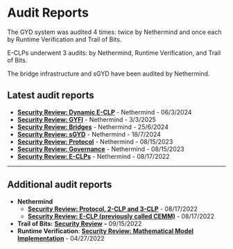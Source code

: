 # Audit Reports

The GYD system was audited 4 times: twice by Nethermind and once each by Runtime Verification and Trail of Bits.

E-CLPs underwent 3 audits: by Nethermind, Runtime Verification, and Trail of Bits.

The bridge infrastructure and sGYD have been audited by Nethermind.&#x20;

## Latest audit reports

* [**Security Review: Dynamic E-CLP**](https://github.com/gyrostable/audit-reports/blob/main/Nethermind/NM_0526_Gyroscope-dynamic-eclp.pdf) - Nethermind - 06/3/2024
* [**Security Review: GYFI**](https://github.com/gyrostable/audit-reports/blob/main/Nethermind/NM0440_GYFI_FINAL.pdf) - Nethermind - 3/3/2025
* [**Security Review: Bridges**](https://github.com/gyrostable/audit-reports/blob/main/Nethermind/NM0255_GYROSCOPE%20_FINAL.pdf) - Nethermind - 25/6/2024
* [**Security Review: sGYD**](https://github.com/gyrostable/audit-reports/blob/main/Nethermind/NM0264_GYRO_SGYD.pdf) - Nethermind - 18/7/2024
* [**Security Review: Protocol**](https://github.com/gyrostable/audit-reports/blob/main/Nethermind/NM0094-GYROSCOPE-PROTOCOL-FINAL.pdf) - Nethermind - 08/15/2023
* [**Security Review: Governance**](https://github.com/gyrostable/audit-reports/blob/main/Nethermind/NM0076-GYROSCOPE-GOVERNANCE-FINAL.pdf) - Nethermind - 08/15/2023
* [**Security Review: E-CLPs**](https://github.com/gyrostable/audit-reports/blob/main/Nethermind/NM-0055%20Security%20Review%20-%20Gyroscope%20CEMM.pdf) - Nethermind - 08/17/2022

***

## Additional audit reports

* **Nethermind**
  * [**Security Review: Protocol, 2-CLP and 3-CLP**](https://github.com/gyrostable/audit-reports/blob/main/Nethermind/NM-0051%20Security%20Review%20Gyroscope.pdf) - 08/17/2022
  * [**Security Review: E-CLP (previously called CEMM)**](https://github.com/gyrostable/audit-reports/blob/main/Nethermind/NM-0055%20Security%20Review%20-%20Gyroscope%20CEMM.pdf) - 08/17/2022
* **Trail of Bits:** [**Security Review**](https://github.com/gyrostable/audit-reports/blob/main/Trail%20of%20Bits/Summary%20Report%20%26%20Fix%20Review%20-%20Gyroscope.pdf) **-** 09/15/2022
* **Runtime Verification**: [**Security Review: Mathematical Model Implementation**](https://github.com/gyrostable/audit-reports/blob/main/Runtime%20Verification/Gyroscope_Protocol_Audit_Report.pdf) - 04/27/2022
